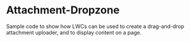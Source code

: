 # Attachment-Dropzone

Sample code to show how LWCs can be used to create a drag-and-drop attachment uploader, and to display content on a page.
